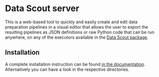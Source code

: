 # Data Scout server
This is a web-based tool to quickly and easily create and edit data preparation pipelines in a visual editor that allows the user to export the resulting pipelines as JSON definitions or raw Python code that can be run anywhere, on any of the executors available in the [Data Scout package](https://github.com/janthiemen/data_scout).

## Installation
A complete installation instruction can be found [in the documentation](https://janthiemen.github.io/data_scout/pages/server.html). Alternatively you can have a look in the respective directories.
